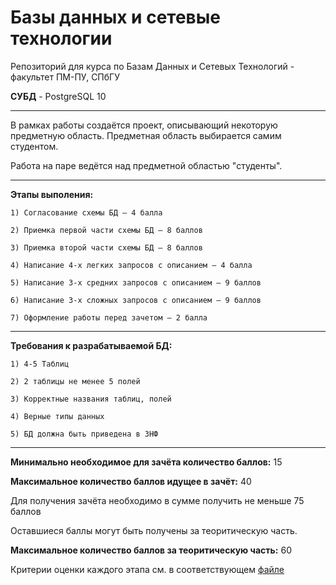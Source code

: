 # Базы данных и сетевые технологии

Репозиторий для курса по Базам Данных и Сетевых Технологий - факультет ПМ-ПУ, СПбГУ

<b>СУБД</b> - PostgreSQL 10

<hr>

В рамках работы создаётся проект, описывающий некоторую предметную область. Предметная область выбирается самим студентом.

Работа на паре ведётся над предметной областью "студенты".

<hr>

<b>Этапы выполения:</b>
    
    1) Согласование схемы БД – 4 балла
    
    2) Приемка первой части схемы БД – 8 баллов
    
    3) Приемка второй части схемы БД – 8 баллов
    
    4) Написание 4-х легких запросов с описанием – 4 балла
    
    5) Написание 3-х средних запросов с описанием – 9 баллов
    
    6) Написание 3-х сложных запросов с описанием – 9 баллов
    
    7) Оформление работы перед зачетом – 2 балла

<hr>

<b>Требования к разрабатываемой БД:</b>

    1) 4-5 Таблиц
    
    2) 2 таблицы не менее 5 полей
    
    3) Корректные названия таблиц, полей
    
    4) Верные типы данных
    
    5) БД должна быть приведена в 3НФ

<hr>

<b>Минимально необходимое для зачёта количество баллов:</b> 15

<b>Максимальное количество баллов идущее в зачёт:</b> 40

Для получения зачёта необходимо в сумме получить не меньше 75 баллов

Оставшиеся баллы могут быть получены за теоритическую часть.

<b>Максимальное количество баллов за теоритическую часть:</b> 60

Критерии оценки каждого этапа см. в соответствующем [файле](https://github.com/Kriger/DBaNT/blob/master/evaluation_criteria.md "Критерии оценки")
